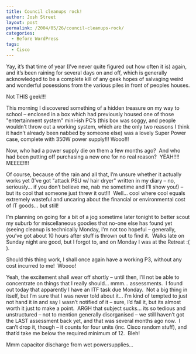 ```yaml
---
title: Council cleanups rock!
author: Josh Street
layout: post
permalink: /2004/05/26/council-cleanups-rock/
categories:
  - Before WordPress
tags:
  - Cisco
---
```

Yay, it&#8217;s that time of year (I&#8217;ve never quite figured out how often it is) again, and it&#8217;s been raining for several days on and off, which is generally acknowledged to be a complete kill of any geek hopes of salvaging weird and wonderful posessions from the various piles in front of peoples houses.

Not THIS geek!!!

This morning I discovered something of a hidden treasure on my way to school &#8211; enclosed in a box which had previously housed one of those "entertainment system" mini-ish PC&#8217;s (this box was soggy, and people wouldn&#8217;t throw out a working system, which are the only two reasons I think it hadn&#8217;t already been nabbed by someone else) was a lovely Super Power case, complete with 350W power supply!!! Wooo!!!

Now, who had a power supply die on them a few months ago?&nbsp; And who had been putting off purchasing a new one for no real reason?&nbsp; YEAH!!!! MEEEE!!!!

Of course, because of the rain and all that, I&#8217;m unsure whether it actually works yet (I&#8217;ve got "attack PSU w/ hair dryer" written in my diary &#8211; no, seriously&#8230; if you don&#8217;t believe me, nab me sometime and I&#8217;ll show you!) &#8211; but its cool that someone just threw it out!!!&nbsp; Well&#8230; cool where cool equals extremely wasteful and uncaring about the financial or environmental cost of IT goods&#8230; but still!

I&#8217;m planning on going for a bit of a jog sometime later tonight to better scout my suburb for miscellaneous goodies that no-one else has found yet (seeing cleanup is technically Monday, I&#8217;m not too hopeful &#8211; generally, you&#8217;ve got about 10 hours after stuff is thrown out to find it.&nbsp; Walks late on Sunday night are good, but I forgot to, and on Monday I was at the Retreat :( ).

Should this thing work, I shall once again have a working P3, without any cost incurred to me!&nbsp; Woooo!

Yeah, the excitement shall wear off shortly &#8211; until then, I&#8217;ll not be able to concentrate on things that I really should&#8230; mmm&#8230; assessments.&nbsp; I found out today that apparently I have an ITF task due Monday.&nbsp; Not a big thing in itself, but I&#8217;m sure that I was never told about it&#8230; I&#8217;m kind of tempted to just not hand it in and say I wasn&#8217;t notified of it &#8211; sure, I&#8217;d fail it, but its almost worth it just to make a point.&nbsp; ARGH that subject sucks&#8230; its so tedious and unstructured &#8211; not to mention generally disorganised &#8211; we still haven&#8217;t got the LAST assessment back yet, and that was several months ago now.&nbsp; I can&#8217;t drop it, though &#8211; it counts for four units (inc. Cisco random stuff), and that&#8217;d take me below the required minimum of 12.&nbsp; Bleh!

Mmm capacitor discharge from wet powersupplies&#8230;